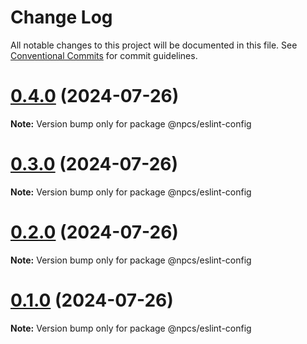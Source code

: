 # Change Log

All notable changes to this project will be documented in this file.
See [Conventional Commits](https://conventionalcommits.org) for commit guidelines.

# [0.4.0](https://github.com/xiaosen7/next.js-practical-cases/compare/v0.3.1...v0.4.0) (2024-07-26)

**Note:** Version bump only for package @npcs/eslint-config





# [0.3.0](https://github.com/xiaosen7/next.js-practical-cases/compare/v0.2.0...v0.3.0) (2024-07-26)

**Note:** Version bump only for package @npcs/eslint-config





# [0.2.0](https://github.com/xiaosen7/next.js-practical-cases/compare/v0.1.0...v0.2.0) (2024-07-26)

**Note:** Version bump only for package @npcs/eslint-config





# [0.1.0](https://github.com/xiaosen7/next.js-practical-cases/compare/v0.0.1...v0.1.0) (2024-07-26)

**Note:** Version bump only for package @npcs/eslint-config
